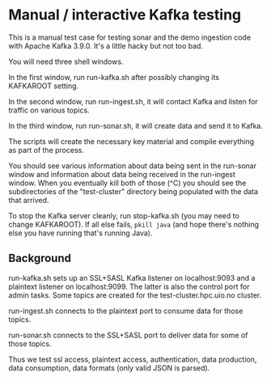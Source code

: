 # Manual / interactive Kafka testing

This is a manual test case for testing sonar and the demo ingestion code with Apache Kafka 3.9.0.
It's a little hacky but not too bad.

You will need three shell windows.

In the first window, run run-kafka.sh after possibly changing its KAFKAROOT setting.

In the second window, run run-ingest.sh, it will contact Kafka and listen for traffic on various
topics.

In the third window, run run-sonar.sh, it will create data and send it to Kafka.

The scripts will create the necessary key material and compile everything as part of the process.

You should see various information about data being sent in the run-sonar window and information
about data being received in the run-ingest window.  When you eventually kill both of those (^C) you
should see the subdirectories of the "test-cluster" directory being populated with the data that
arrived.

To stop the Kafka server cleanly, run stop-kafka.sh (you may need to change KAFKAROOT).  If all else
fails, `pkill java` (and hope there's nothing else you have running that's running Java).

## Background

run-kafka.sh sets up an SSL+SASL Kafka listener on localhost:9093 and a plaintext listener on
localhost:9099.  The latter is also the control port for admin tasks.  Some topics are created for
the test-cluster.hpc.uio.no cluster.

run-ingest.sh connects to the plaintext port to consume data for those topics.

run-sonar.sh connects to the SSL+SASL port to deliver data for some of those topics.

Thus we test ssl access, plaintext access, authentication, data production, data consumption, data
formats (only valid JSON is parsed).
